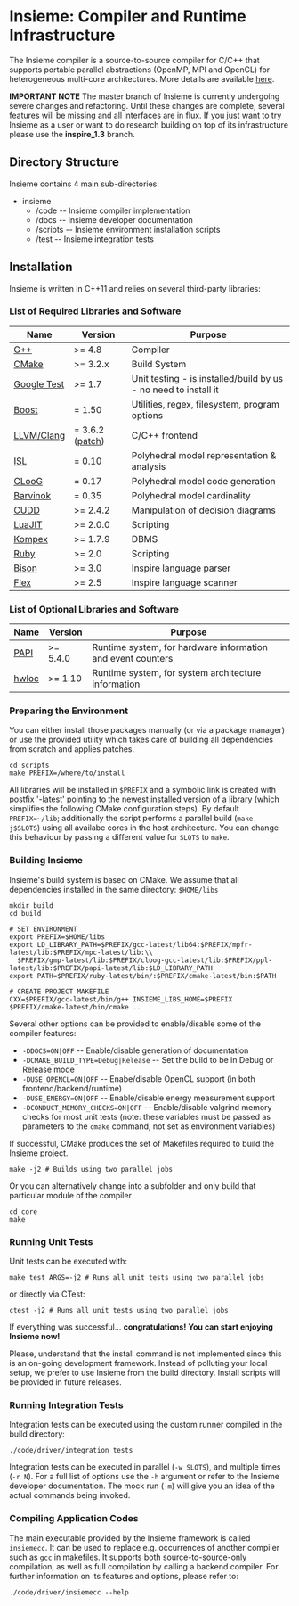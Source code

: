 # Insieme: Compiler and Runtime Infrastructure
The Insieme compiler is a source-to-source compiler for C/C++ that supports portable parallel abstractions (OpenMP, MPI and OpenCL) for heterogeneous multi-core architectures. More details are available [here](http://insieme-compiler.org/mission.html).

**IMPORTANT NOTE**
The master branch of Insieme is currently undergoing severe changes and refactoring. Until these changes are complete, several features will be missing and all interfaces are in flux. If you just want to try Insieme as a user or want to do research building on top of its infrastructure please use the **inspire_1.3** branch.

## Directory Structure
Insieme contains 4 main sub-directories:

* insieme
  * /code -- Insieme compiler implementation
  * /docs -- Insieme developer documentation
  * /scripts -- Insieme environment installation scripts
  * /test -- Insieme integration tests

## Installation 
Insieme is written in C++11 and relies on several third-party libraries: 

### List of Required Libraries and Software
Name 		| Version | Purpose |
--------|---------|------------|
[G++](http://gcc.gnu.org/gcc-4.8/)	                            | >= 4.8   | Compiler |
[CMake](http://www.cmake.org/)                                      | >= 3.2.x | Build System |
[Google Test](https://code.google.com/p/googletest/)                | >= 1.7   | Unit testing - is installed/build by us - no need to install it|
[Boost](http://www.boost.org/users/history/version_1_50_0.html)     | = 1.50   | Utilities, regex, filesystem, program options|
[LLVM/Clang](http://llvm.org/) 	                                    | = 3.6.2 ([patch](https://github.com/insieme/insieme/blob/master/scripts/patches/insieme-clang-3.6.2.patch)) | C/C++ frontend | 
[ISL](http://garage.kotnet.org/~skimo/isl/)			    | = 0.10   | Polyhedral model representation & analysis |
[CLooG](http://www.cloog.org/)		                            | = 0.17   | Polyhedral model code generation |
[Barvinok](http://garage.kotnet.org/~skimo/barvinok/)               | = 0.35   | Polyhedral model cardinality |
[CUDD](http://vlsi.colorado.edu/~fabio/CUDD/)	  	            | >= 2.4.2 | Manipulation of decision diagrams |
[LuaJIT](http://luajit.org/)                                  	    | >= 2.0.0 | Scripting |
[Kompex](http://sqlitewrapper.kompex-online.com/)             	    | >= 1.7.9 | DBMS |
[Ruby](http://www.ruby-lang.org/en/)                                | >= 2.0   | Scripting |
[Bison](https://www.gnu.org/software/bison/)                                | >= 3.0   | Inspire language parser |
[Flex](http://flex.sourceforge.net/)                                | >= 2.5   | Inspire language scanner |

### List of Optional Libraries and Software
Name 		| Version | Purpose |
--------|---------|------------|
[PAPI](http://icl.cs.utk.edu/papi/)	                            | >= 5.4.0 | Runtime system, for hardware information and event counters |
[hwloc](http://www.open-mpi.org/projects/hwloc/)	            | >= 1.10  | Runtime system, for system architecture information |

### Preparing the Environment
You can either install those packages manually (or via a package manager) or use the provided utility which takes care of building all dependencies from scratch and applies patches. 
```
cd scripts
make PREFIX=/where/to/install 
```
All libraries will be installed in ``$PREFIX`` and a symbolic link is created with postfix '-latest' pointing to the newest installed version of a library (which simplifies the following CMake configuration steps). By default ``PREFIX=~/lib``; additionally the script performs a parallel build (``make -j$SLOTS``) using all availabe cores in the host architecture. You can change this behaviour by passing a different value for ``SLOTS`` to ``make``.

### Building Insieme
Insieme's build system is based on CMake. We assume that all dependencies installed in the same directory: ``$HOME/libs``

```
mkdir build
cd build

# SET ENVIRONMENT 
export PREFIX=$HOME/libs
export LD_LIBRARY_PATH=$PREFIX/gcc-latest/lib64:$PREFIX/mpfr-latest/lib:$PREFIX/mpc-latest/lib:\\
  $PREFIX/gmp-latest/lib:$PREFIX/cloog-gcc-latest/lib:$PREFIX/ppl-latest/lib:$PREFIX/papi-latest/lib:$LD_LIBRARY_PATH
export PATH=$PREFIX/ruby-latest/bin/:$PREFIX/cmake-latest/bin:$PATH

# CREATE PROJECT MAKEFILE
CXX=$PREFIX/gcc-latest/bin/g++ INSIEME_LIBS_HOME=$PREFIX $PREFIX/cmake-latest/bin/cmake ..
```

Several other options can be provided to enable/disable some of the compiler features:
- ``-DDOCS=ON|OFF`` -- Enable/disable generation of documentation
- ``-DCMAKE_BUILD_TYPE=Debug|Release`` -- Set the build to be in Debug or Release mode 
- ``-DUSE_OPENCL=ON|OFF`` -- Enabe/disable OpenCL support (in both frontend/backend/runtime)
- ``-DUSE_ENERGY=ON|OFF`` -- Enable/disable energy measurement support
- ``-DCONDUCT_MEMORY_CHECKS=ON|OFF`` -- Enable/disable valgrind memory checks for most unit tests
(note: these variables must be passed as parameters to the ``cmake`` command, not set as environment variables)

If successful, CMake produces the set of Makefiles required to build the Insieme project. 

```
make -j2 # Builds using two parallel jobs
```

Or you can alternatively change into a subfolder and only build that particular module of the compiler
```
cd core
make
```

### Running Unit Tests

Unit tests can be executed with:
```
make test ARGS=-j2 # Runs all unit tests using two parallel jobs
```

or directly via CTest:
```
ctest -j2 # Runs all unit tests using two parallel jobs
```


If everything was successful... 
**congratulations!**
**You can start enjoying Insieme now!**


Please, understand that the install command is not implemented since this is an on-going development framework. 
Instead of polluting your local setup, we prefer to use Insieme from the build directory. 
Install scripts will be provided in future releases.

### Running Integration Tests

Integration tests can be executed using the custom runner compiled in the build directory:
```
./code/driver/integration_tests
```
Integration tests can be executed in parallel (``-w SLOTS``), and multiple times (``-r N``). For a full list of options use the ``-h`` argument or refer to the Insieme developer documentation. The mock run (``-m``) will give you an idea of the actual commands being invoked.

### Compiling Application Codes

The main executable provided by the Insieme framework is called ``insiemecc``. It can be used to replace e.g. occurrences of another compiler such as ``gcc`` in makefiles. It supports both source-to-source-only compilation, as well as full compilation by calling a backend compiler. For further information on its features and options, please refer to:
```
./code/driver/insiemecc --help
```
